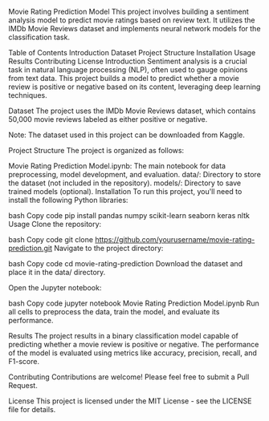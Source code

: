 Movie Rating Prediction Model
This project involves building a sentiment analysis model to predict movie ratings based on review text. It utilizes the IMDb Movie Reviews dataset and implements neural network models for the classification task.

Table of Contents
Introduction
Dataset
Project Structure
Installation
Usage
Results
Contributing
License
Introduction
Sentiment analysis is a crucial task in natural language processing (NLP), often used to gauge opinions from text data. This project builds a model to predict whether a movie review is positive or negative based on its content, leveraging deep learning techniques.

Dataset
The project uses the IMDb Movie Reviews dataset, which contains 50,000 movie reviews labeled as either positive or negative.

Note: The dataset used in this project can be downloaded from Kaggle.

Project Structure
The project is organized as follows:

Movie Rating Prediction Model.ipynb: The main notebook for data preprocessing, model development, and evaluation.
data/: Directory to store the dataset (not included in the repository).
models/: Directory to save trained models (optional).
Installation
To run this project, you'll need to install the following Python libraries:

bash
Copy code
pip install pandas numpy scikit-learn seaborn keras nltk
Usage
Clone the repository:

bash
Copy code
git clone https://github.com/yourusername/movie-rating-prediction.git
Navigate to the project directory:

bash
Copy code
cd movie-rating-prediction
Download the dataset and place it in the data/ directory.

Open the Jupyter notebook:

bash
Copy code
jupyter notebook Movie Rating Prediction Model.ipynb
Run all cells to preprocess the data, train the model, and evaluate its performance.

Results
The project results in a binary classification model capable of predicting whether a movie review is positive or negative. The performance of the model is evaluated using metrics like accuracy, precision, recall, and F1-score.

Contributing
Contributions are welcome! Please feel free to submit a Pull Request.

License
This project is licensed under the MIT License - see the LICENSE file for details.
